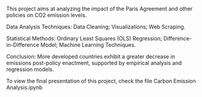 This project aims at analyzing the impact of the Paris Agreement and other policies on CO2 emission levels.

Data Analysis Techniques: Data Cleaning; Visualizations; Web Scraping.

Statistical Methods: Ordinary Least Squares (OLS) Regression; Difference-in-Difference Model; Machine Learning Techniques.

Conclusion: More developed countries exhibit a greater decrease in emissions post-policy enactment, supported by empirical analysis and regression models.

To view the final presentation of this project, check the file Carbon Emission Analysis.ipynb
